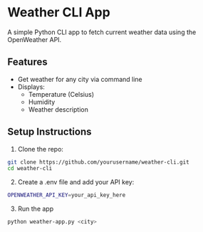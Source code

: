 # Weather CLI App

A simple Python CLI app to fetch current weather data using the OpenWeather API.

## Features
- Get weather for any city via command line
- Displays:
  -  Temperature (Celsius)
  -  Humidity
  -  Weather description

## Setup Instructions

1. Clone the repo:
  ```bash
  git clone https://github.com/yourusername/weather-cli.git
  cd weather-cli
  ```

2. Create a .env file and add your API key:
  ```bash
  OPENWEATHER_API_KEY=your_api_key_here
  ```

3. Run the app
  ```bash
  python weather-app.py <city>
  ```